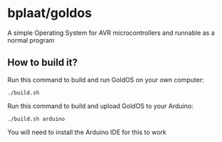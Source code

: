 # bplaat/goldos
A simple Operating System for AVR microcontrollers and runnable as a normal program

## How to build it?
Run this command to build and run GoldOS on your own computer:
```
./build.sh
```

Run this command to build and upload GoldOS to your Arduino:
```
./build.sh arduino
```
You will need to install the Arduino IDE for this to work
